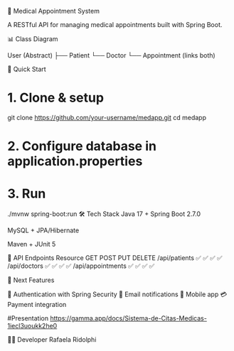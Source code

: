 🏥 Medical Appointment System

A RESTful API for managing medical appointments built with Spring Boot.

📊 Class Diagram

User (Abstract)
├── Patient
└── Doctor
└── Appointment (links both)

🚀 Quick Start

# 1. Clone & setup
git clone https://github.com/your-username/medapp.git
cd medapp

# 2. Configure database in application.properties

# 3. Run
./mvnw spring-boot:run
🛠️ Tech Stack
Java 17 + Spring Boot 2.7.0

MySQL + JPA/Hibernate

Maven + JUnit 5

📍 API Endpoints
Resource          	GET  POST	 PUT	DELETE
/api/patients     	✅  	✅   ✅	 ✅
/api/doctors	      ✅	  ✅   ✅   ✅
/api/appointments	  ✅	  ✅   ✅ 	 ✅


🎯 Next Features

🔐 Authentication with Spring Security
📧 Email notifications
📱 Mobile app
💳 Payment integration

#Presentation
https://gamma.app/docs/Sistema-de-Citas-Medicas-1iecl3uoukk2he0


👨‍💻 Developer
Rafaela Ridolphi
